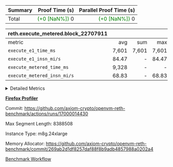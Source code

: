 | Summary | Proof Time (s) | Parallel Proof Time (s) |
|:---|---:|---:|
| Total | <span style='color: green'>(+0 [NaN%])</span> 0 | <span style='color: green'>(+0 [NaN%])</span> 0 |


| reth.execute_metered.block_22707911 |||||
|:---|---:|---:|---:|---:|
|metric|avg|sum|max|min|
| `execute_e1_time_ms  ` |  7,601 |  7,601 |  7,601 |  7,601 |
| `execute_e1_insn_mi/s` |  84.47 | -          |  84.47 |  84.47 |
| `execute_metered_time_ms` |  9,328 | -          | -          | -          |
| `execute_metered_insn_mi/s` |  68.83 | -          |  68.83 |  68.83 |



<details>
<summary>Detailed Metrics</summary>

|  | reth-block_time_ms |
| --- |
|  | 18,459 | 

| air_name | block_number | quotient_deg | interactions | constraints |
| --- | --- | --- | --- | --- |
| AccessAdapterAir<16> | 22707911 | 2 | 5 | 12 | 
| AccessAdapterAir<2> | 22707911 | 2 | 5 | 12 | 
| AccessAdapterAir<32> | 22707911 | 2 | 5 | 12 | 
| AccessAdapterAir<4> | 22707911 | 2 | 5 | 12 | 
| AccessAdapterAir<8> | 22707911 | 2 | 5 | 12 | 
| BitwiseOperationLookupAir<8> | 22707911 | 2 | 2 | 4 | 
| KeccakVmAir | 22707911 | 2 | 321 | 4,513 | 
| MemoryMerkleAir<8> | 22707911 | 2 | 4 | 39 | 
| PersistentBoundaryAir<8> | 22707911 | 2 | 3 | 7 | 
| PhantomAir | 22707911 | 2 | 3 | 5 | 
| Poseidon2PeripheryAir<BabyBearParameters>, 1> | 22707911 | 2 | 1 | 286 | 
| ProgramAir | 22707911 | 1 | 1 | 4 | 
| RangeTupleCheckerAir<2> | 22707911 | 1 | 1 | 4 | 
| Rv32HintStoreAir | 22707911 | 2 | 18 | 28 | 
| Sha256VmAir | 22707911 | 2 | 50 | 663 | 
| VariableRangeCheckerAir | 22707911 | 1 | 1 | 4 | 
| VmAirWrapper<Rv32BaseAluAdapterAir, BaseAluCoreAir<4, 8> | 22707911 | 2 | 20 | 37 | 
| VmAirWrapper<Rv32BaseAluAdapterAir, LessThanCoreAir<4, 8> | 22707911 | 2 | 18 | 40 | 
| VmAirWrapper<Rv32BaseAluAdapterAir, ShiftCoreAir<4, 8> | 22707911 | 2 | 24 | 91 | 
| VmAirWrapper<Rv32BranchAdapterAir, BranchEqualCoreAir<4> | 22707911 | 2 | 11 | 20 | 
| VmAirWrapper<Rv32BranchAdapterAir, BranchLessThanCoreAir<4, 8> | 22707911 | 2 | 13 | 35 | 
| VmAirWrapper<Rv32CondRdWriteAdapterAir, Rv32JalLuiCoreAir> | 22707911 | 2 | 10 | 18 | 
| VmAirWrapper<Rv32HeapAdapterAir<2, 32, 32>, BaseAluCoreAir<32, 8> | 22707911 | 2 | 61 | 126 | 
| VmAirWrapper<Rv32HeapAdapterAir<2, 32, 32>, LessThanCoreAir<32, 8> | 22707911 | 2 | 31 | 129 | 
| VmAirWrapper<Rv32HeapAdapterAir<2, 32, 32>, MultiplicationCoreAir<32, 8> | 22707911 | 2 | 61 | 57 | 
| VmAirWrapper<Rv32HeapAdapterAir<2, 32, 32>, ShiftCoreAir<32, 8> | 22707911 | 2 | 79 | 2,161 | 
| VmAirWrapper<Rv32HeapBranchAdapterAir<2, 32>, BranchEqualCoreAir<32> | 22707911 | 2 | 20 | 55 | 
| VmAirWrapper<Rv32HeapBranchAdapterAir<2, 32>, BranchLessThanCoreAir<32, 8> | 22707911 | 2 | 22 | 126 | 
| VmAirWrapper<Rv32IsEqualModAdapterAir<2, 1, 32, 32>, ModularIsEqualCoreAir<32, 4, 8> | 22707911 | 2 | 25 | 225 | 
| VmAirWrapper<Rv32IsEqualModAdapterAir<2, 3, 16, 48>, ModularIsEqualCoreAir<48, 4, 8> | 22707911 | 2 | 41 | 333 | 
| VmAirWrapper<Rv32JalrAdapterAir, Rv32JalrCoreAir> | 22707911 | 2 | 16 | 20 | 
| VmAirWrapper<Rv32LoadStoreAdapterAir, LoadSignExtendCoreAir<4, 8> | 22707911 | 2 | 18 | 33 | 
| VmAirWrapper<Rv32LoadStoreAdapterAir, LoadStoreCoreAir<4> | 22707911 | 2 | 17 | 40 | 
| VmAirWrapper<Rv32MultAdapterAir, DivRemCoreAir<4, 8> | 22707911 | 2 | 25 | 84 | 
| VmAirWrapper<Rv32MultAdapterAir, MulHCoreAir<4, 8> | 22707911 | 2 | 24 | 31 | 
| VmAirWrapper<Rv32MultAdapterAir, MultiplicationCoreAir<4, 8> | 22707911 | 2 | 19 | 19 | 
| VmAirWrapper<Rv32RdWriteAdapterAir, Rv32AuipcCoreAir> | 22707911 | 2 | 12 | 14 | 
| VmAirWrapper<Rv32VecHeapAdapterAir<1, 2, 2, 32, 32>, FieldExpressionCoreAir> | 22707911 | 2 | 415 | 480 | 
| VmAirWrapper<Rv32VecHeapAdapterAir<1, 6, 6, 16, 16>, FieldExpressionCoreAir> | 22707911 | 2 | 832 | 921 | 
| VmAirWrapper<Rv32VecHeapAdapterAir<2, 1, 1, 32, 32>, FieldExpressionCoreAir> | 22707911 | 2 | 158 | 190 | 
| VmAirWrapper<Rv32VecHeapAdapterAir<2, 2, 2, 32, 32>, FieldExpressionCoreAir> | 22707911 | 2 | 428 | 457 | 
| VmAirWrapper<Rv32VecHeapAdapterAir<2, 3, 3, 16, 16>, FieldExpressionCoreAir> | 22707911 | 2 | 246 | 288 | 
| VmAirWrapper<Rv32VecHeapAdapterAir<2, 6, 6, 16, 16>, FieldExpressionCoreAir> | 22707911 | 2 | 668 | 701 | 
| VmConnectorAir | 22707911 | 2 | 5 | 11 | 

| block_number | execute_metered_time_ms | execute_e1_time_ms |
| --- | --- | --- |
| 22707911 | 9,336 | 7,860 | 

| group | block_number | execute_metered_time_ms | execute_metered_insns | execute_metered_insn_mi/s | execute_e1_time_ms | execute_e1_insns | execute_e1_insn_mi/s |
| --- | --- | --- | --- | --- | --- | --- | --- |
| reth.execute_metered.block_22707911 | 22707911 | 9,328 | 642,072,158 | 68.83 | 7,601 | 642,072,158 | 84.47 | 

</details>


**[Firefox Profiler](https://profiler.firefox.com/public/8cmkxp554zm7pckzwj53k82kdrd68x3qq0a5mwr)**

Commit: https://github.com/axiom-crypto/openvm-reth-benchmark/actions/runs/17000014430

Max Segment Length: 8388508

Instance Type: m8g.24xlarge

Memory Allocator: https://github.com/axiom-crypto/openvm-reth-benchmark/commit/269ab2d1df8257daf88f8b9adb4857988a0202a4

[Benchmark Workflow]()
